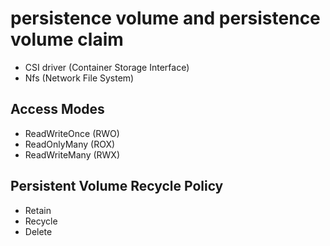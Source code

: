 # persistence volume and persistence volume claim
- CSI driver (Container Storage Interface)
- Nfs (Network File System)

## Access Modes
- ReadWriteOnce (RWO)
- ReadOnlyMany (ROX)
- ReadWriteMany (RWX)

## Persistent Volume Recycle Policy
- Retain
- Recycle
- Delete